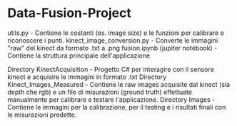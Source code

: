# Data-Fusion-Project

utils.py - Contiene le costanti (es. image size) e le funzioni per calibrare e riconoscere i punti.
kinect_image_conversion.py - Converte le immagini "raw" del kinect da formato .txt a .png
fusion.ipynb (jupiter notebook) - Contiene la struttura principale dell'applicazione

Directory KinectAcquisition - Progetto C# per interagire con il sensore kinect e acquisire le immagini in formato .txt
Directory Kinect_Images_Measured - Contiene le raw images acquisite dal kinect (sia depth che rgb) e un file di misurazioni (ground truth) effettuate manualmente per calibrare e testare l'applicazione.
Directory Images - Contiene le immagini per la calibrazione, per il testing e i risultati finali con le misurazioni predette.

